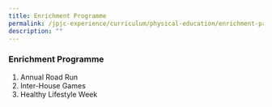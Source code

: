 ```yaml
---
title: Enrichment Programme
permalink: /jpjc-experience/curriculum/physical-education/enrichment-programme/
description: ""
---
```

### **Enrichment Programme**

1.  Annual Road Run
2.  Inter-House Games
3.  Healthy Lifestyle Week